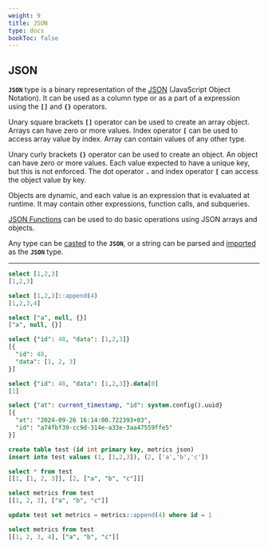 ```yaml
---
weight: 9
title: JSON
type: docs
bookToc: false
---
```


## JSON

**`JSON`** type is a binary representation of the [JSON](https://www.json.org/) (JavaScript Object Notation).
It can be used as a column type or as a part of a expression using the **`[]`** and
**`{}`** operators.

Unary square brackets **`[]`** operator can be used to create an array object. Arrays can have zero or
more values. Index operator **`[`** can be used to access array value by index.
Array can contain values of any other type.

Unary curly brackets **`{}`** operator can be used to create an object. An object can have zero or more values.
Each value expected to have a unique key, but this is not enforced. The dot operator **`.`** and index
operator **`[`** can access the object value by key.

Objects are dynamic, and each value is an expression that is evaluated at runtime.
It may contain other expressions, function calls, and subqueries.

[JSON Functions](/docs/sql/functions/json) can be used to do basic operations using JSON arrays and objects.

Any type can be [casted](/docs/sql/functions/casting) to the **`JSON`**, or a string can be
parsed and [imported](/docs/sql/functions/json) as the **`JSON`** type.

---

```SQL
select [1,2,3]
[1,2,3]

select [1,2,3]::append(4)
[1,2,3,4]

select ["a", null, {}]
["a", null, {}]

select {"id": 48, "data": [1,2,3]}
[{
  "id": 48,
  "data": [1, 2, 3]
}]

select {"id": 48, "data": [1,2,3]}.data[0]
[1]

select {"at": current_timestamp, "id": system.config().uuid}
[{
  "at": "2024-09-26 16:14:00.722393+03",
  "id": "a74fbf39-cc9d-314e-a33e-3aa47559ffe5"
}]
```

```SQL
create table test (id int primary key, metrics json)
insert into test values (1, [1,2,3]), (2, ['a','b','c'])

select * from test
[[1, [1, 2, 3]], [2, ["a", "b", "c"]]]

select metrics from test
[[1, 2, 3], ["a", "b", "c"]]

update test set metrics = metrics::append(4) where id = 1

select metrics from test
[[1, 2, 3, 4], ["a", "b", "c"]]
```
